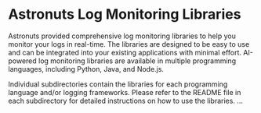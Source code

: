 # Astronuts Log Monitoring Libraries

Astronuts provided comprehensive log monitoring libraries to help you monitor your logs in real-time. The libraries are designed to be easy to use and can be integrated into your existing applications with minimal effort. AI-powered log monitoring libraries are available in multiple programming languages, including Python, Java, and Node.js.

Individual subdirectories contain the libraries for each programming language and/or logging frameworks. Please refer to the README file in each subdirectory for detailed instructions on how to use the libraries.
...